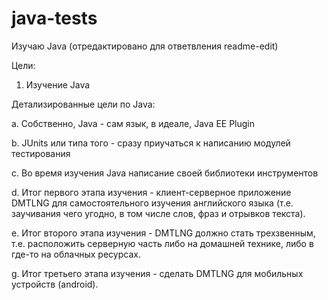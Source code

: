 # java-tests
Изучаю Java (отредактировано для ответвления readme-edit)

Цели:
1) Изучение Java

 Детализированные цели по Java:
 
 a. Собственно, Java - сам язык, в идеале, Java EE Plugin
 
 b. JUnits или типа того - сразу приучаться к написанию модулей тестирования
 
 
 c. Во время изучения Java написание своей библиотеки инструментов
 
 d. Итог первого этапа изучения - клиент-серверное приложение DMTLNG для самостоятельного изучения английского языка (т.е. заучивания чего угодно, в том числе слов, фраз и отрывков текста).
 
 e. Итог второго этапа изучения - DMTLNG должно стать трехзвенным, т.е. расположить серверную часть либо на домашней технике, либо в где-то на облачных ресурсах.
 
 g. Итог третьего этапа изучения - сделать DMTLNG для мобильных устройств (android).
